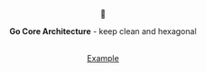 <div align='center'>
    <p>🧿</p>
    <b>Go Core Architecture</b> - keep clean and hexagonal
</div>

<br>

<p align='center'>
<a href="https://github.com/jybbang/go-nexinterface">Example</a>
</p>

<br>
